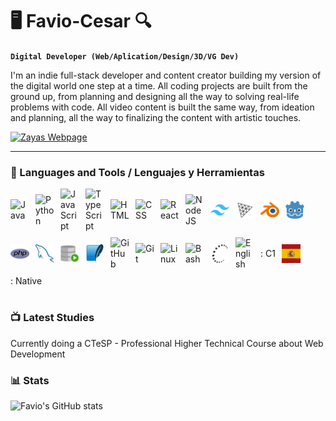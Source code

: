 # 🖥️ Favio-Cesar 🔍

**`Digital Developer (Web/Aplication/Design/3D/VG Dev)`**

I'm an indie full-stack developer and content creator building my version of the digital world one step at a time. All coding projects are built from the ground up, from planning and designing all the way to solving real-life problems with code. All video content is built the same way, from ideation and planning, all the way to finalizing the content with artistic touches. 

   <p align="left">
      <a href="https://site.educa.madrid.org/ies.mariadezayas.majadahonda/">
         <img alt="Zayas Webpage" title="webpage" src="https://site.educa.madrid.org/ies.mariadezayas.majadahonda//wp-content/uploads/ies.mariadezayas.majadahonda/2020/10/Logo-zayas_web.png"/></a> 
   </p>

---

### 🧰 Languages and Tools / Lenguajes y Herramientas

<div style="display: flex; flex-wrap: wrap; align-items: center; gap: 10px;">
   <img alt="Java" width="30px" src="https://cdn.jsdelivr.net/gh/devicons/devicon/icons/java/java-original.svg" />
   <img alt="Python" width="30px" src="https://cdn.jsdelivr.net/gh/devicons/devicon/icons/python/python-plain.svg" />
   <img alt="JavaScript" width="30px" src="https://cdn.jsdelivr.net/gh/devicons/devicon/icons/javascript/javascript-plain.svg" />
   <img alt="TypeScript" width="30px" src="https://cdn.jsdelivr.net/gh/devicons/devicon/icons/typescript/typescript-plain.svg" />
   <img alt="HTML" width="30px" src="https://cdn.jsdelivr.net/gh/devicons/devicon/icons/html5/html5-plain.svg" />
   <img alt="CSS" width="30px" src="https://cdn.jsdelivr.net/gh/devicons/devicon/icons/css3/css3-plain.svg" />
   <img alt="React" width="30px" src="https://cdn.jsdelivr.net/gh/devicons/devicon/icons/react/react-original.svg" />
   <img alt="NodeJS" width="30px" src="https://cdn.jsdelivr.net/gh/devicons/devicon/icons/nodejs/nodejs-original.svg" />
   <img alt="Tailwind" width="30px" src="https://github.com/devicons/devicon/blob/6910f0503efdd315c8f9b858234310c06e04d9c0/icons/tailwindcss/tailwindcss-original.svg" />
   <img alt="ThreeJS" width="30px" src="https://github.com/devicons/devicon/blob/6910f0503efdd315c8f9b858234310c06e04d9c0/icons/threejs/threejs-original.svg" />
   <img alt="Blender" width="30px" src="https://github.com/devicons/devicon/blob/6910f0503efdd315c8f9b858234310c06e04d9c0/icons/blender/blender-original.svg" />
   <img alt="Godot" width="30px" src="https://github.com/devicons/devicon/blob/6910f0503efdd315c8f9b858234310c06e04d9c0/icons/godot/godot-original.svg" />
   <img alt="PHP" width="30px" src="https://github.com/devicons/devicon/blob/6910f0503efdd315c8f9b858234310c06e04d9c0/icons/php/php-original.svg" />
   <img alt="MySql" width="30px" src="https://github.com/devicons/devicon/blob/6910f0503efdd315c8f9b858234310c06e04d9c0/icons/mysql/mysql-original.svg" />
   <img alt="SqlDeveloper" width="30px" src="https://github.com/devicons/devicon/blob/6910f0503efdd315c8f9b858234310c06e04d9c0/icons/sqldeveloper/sqldeveloper-original.svg" />
   <img alt="SqlLite" width="30px" src="https://github.com/devicons/devicon/blob/6910f0503efdd315c8f9b858234310c06e04d9c0/icons/sqlite/sqlite-original.svg" />
   <img alt="GitHub" width="30px" src="https://cdn.jsdelivr.net/gh/devicons/devicon/icons/github/github-original.svg" />
   <img alt="Git" width="30px" src="https://cdn.jsdelivr.net/gh/devicons/devicon/icons/git/git-original.svg" />
   <img alt="Linux" width="30px" src="https://cdn.jsdelivr.net/gh/devicons/devicon/icons/linux/linux-original.svg" />
   <img alt="Bash" width="30px" src="https://cdn.jsdelivr.net/gh/devicons/devicon/icons/bash/bash-original.svg" />
   <img alt="SSH" width="30px" src="https://github.com/devicons/devicon/blob/6910f0503efdd315c8f9b858234310c06e04d9c0/icons/ssh/ssh-original.svg" />
   <img alt="English" width="30px" src="https://upload.wikimedia.org/wikipedia/commons/thumb/a/aa/Flag_of_the_United_Kingdom_%281-1%29.svg/300px-Flag_of_the_United_Kingdom_%281-1%29.svg.png" />: C1
   <img alt="Spanish" width="30px" src="https://github.com/lipis/flag-icons/blob/e119b66129af6dd849754ccf25dfbf81d4a306d5/flags/1x1/es.svg" />: Native
</div>


#

### 📺 Latest Studies

Currently doing a CTeSP - Professional Higher Technical Course about Web Development

### 📊 Stats

![Favio's GitHub stats](https://github-readme-stats.vercel.app/api?username=Favio-Cesar&show_icons=true&theme=gruvbox)

#

<!--
**Favio-Cesar/Favio-Cesar** 

Here are some ideas:

- 🔭 I’m currently working on ...
- 🌱 I’m currently learning ...
- 👯 I’m looking to collaborate on ...
- 🤔 I’m looking for help with ...
- 💬 Ask me about ...
- 📫 How to reach me: ...
- 😄 Pronouns: ...
- ⚡ Fun fact: ...
-->
